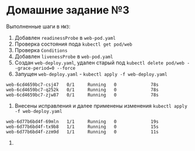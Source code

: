 # Домашние задание №3

Выполненные шаги в `HW3`:
1. Добавлен `readinessProbe` в `web-pod.yaml`
1. Проверка состояния пода `kubectl get pod/web`
1. Проверка `Conditions`
1. Добавлен `livenessProbe` в `web-pod.yaml`
1. Создан `web-deploy.yaml`, удален старый под `kubectl delete pod/web --grace-period=0 --force`
1. Запущен `web-deploy.yaml` - `kubectl apply -f web-deploy.yaml`
```
web-6cd4659bc7-csj47   0/1     Running   0             78s
web-6cd4659bc7-q252k   0/1     Running   0             78s
web-6cd4659bc7-zjw87   0/1     Running   0             78s
```
1. Внесены исправления и далее применены изменения `kubectl apply -f web-deploy.yaml`
```
web-6d77b6bd4f-69mln   1/1     Running   0             19s
web-6d77b6bd4f-tx9b8   1/1     Running   0             15s
web-6d77b6bd4f-zzm9d   1/1     Running   0             11s
``` 
1. 

